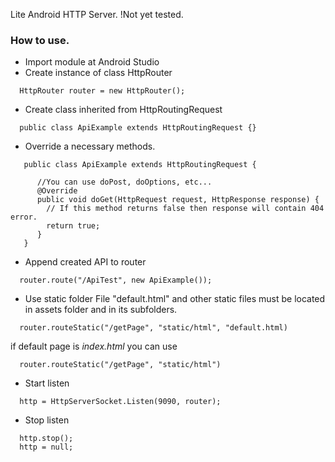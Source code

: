 Lite Android HTTP Server. 
!Not yet tested.

### How to use.

* Import module at Android Studio
* Create instance of class HttpRouter
```
  HttpRouter router = new HttpRouter();
```
* Create class inherited from HttpRoutingRequest

```
  public class ApiExample extends HttpRoutingRequest {}
```
* Override a necessary methods.

```
   public class ApiExample extends HttpRoutingRequest {
      
      //You can use doPost, doOptions, etc...
      @Override
      public void doGet(HttpRequest request, HttpResponse response) {
        // If this method returns false then response will contain 404 error.
        return true;
      }
   }
```
* Append created API to router
```
  router.route("/ApiTest", new ApiExample()); 
```
* Use static folder
File "default.html" and other static files must be located in assets folder and in its subfolders.
```
  router.routeStatic("/getPage", "static/html", "default.html)
```
if default page is <i>index.html</i> you can use
```
  router.routeStatic("/getPage", "static/html")
```
* Start listen
```
  http = HttpServerSocket.Listen(9090, router);
```
* Stop listen
```
  http.stop();
  http = null;
```

